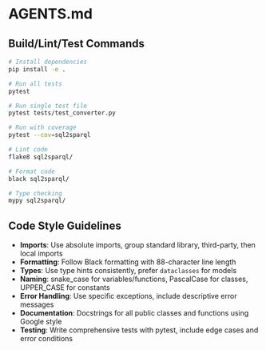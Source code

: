 # AGENTS.md

## Build/Lint/Test Commands

```bash
# Install dependencies
pip install -e .

# Run all tests
pytest

# Run single test file
pytest tests/test_converter.py

# Run with coverage
pytest --cov=sql2sparql

# Lint code
flake8 sql2sparql/

# Format code
black sql2sparql/

# Type checking
mypy sql2sparql/
```

## Code Style Guidelines

- **Imports**: Use absolute imports, group standard library, third-party, then local imports
- **Formatting**: Follow Black formatting with 88-character line length
- **Types**: Use type hints consistently, prefer `dataclasses` for models
- **Naming**: snake_case for variables/functions, PascalCase for classes, UPPER_CASE for constants
- **Error Handling**: Use specific exceptions, include descriptive error messages
- **Documentation**: Docstrings for all public classes and functions using Google style
- **Testing**: Write comprehensive tests with pytest, include edge cases and error conditions